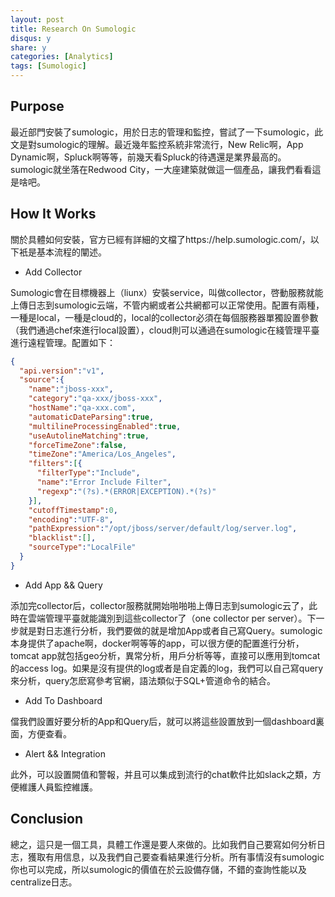 ```yaml
---
layout: post
title: Research On Sumologic
disqus: y
share: y
categories: [Analytics]
tags: [Sumologic]
---
```


Purpose
---------------------
最近部門安裝了sumologic，用於日志的管理和監控，嘗試了一下sumologic，此文是對sumologic的理解。最近幾年監控系統非常流行，New Relic啊，App Dynamic啊，Spluck啊等等，前幾天看Spluck的待遇還是業界最高的。sumologic就坐落在Redwood City，一大座建築就做這一個產品，讓我們看看這是啥吧。

How It Works
---------------------
關於具體如何安裝，官方已經有詳細的文檔了https://help.sumologic.com/，以下衹是基本流程的闡述。

+ Add Collector

Sumologic會在目標機器上（liunx）安裝service，叫做collector，啓動服務就能上傳日志到sumologic云端，不管内網或者公共網都可以正常使用。配置有兩種，一種是local，一種是cloud的，local的collector必須在每個服務器單獨設置參數（我們通過chef來進行local設置），cloud則可以通過在sumologic在綫管理平臺進行遠程管理。配置如下：
```json
{
  "api.version":"v1",
  "source":{
    "name":"jboss-xxx",
    "category":"qa-xxx/jboss-xxx",
    "hostName":"qa-xxx.com",
    "automaticDateParsing":true,
    "multilineProcessingEnabled":true,
    "useAutolineMatching":true,
    "forceTimeZone":false,
    "timeZone":"America/Los_Angeles",
    "filters":[{
      "filterType":"Include",
      "name":"Error Include Filter",
      "regexp":"(?s).*(ERROR|EXCEPTION).*(?s)"
    }],
    "cutoffTimestamp":0,
    "encoding":"UTF-8",
    "pathExpression":"/opt/jboss/server/default/log/server.log",
    "blacklist":[],
    "sourceType":"LocalFile"
  }
}
```

+ Add App && Query

添加完collector后，collector服務就開始啪啪啪上傳日志到sumologic云了，此時在雲端管理平臺就能識別到這些collector了（one collector per server）。下一步就是對日志進行分析，我們要做的就是增加App或者自己寫Query。sumologic本身提供了apache啊，docker啊等等的app，可以很方便的配置進行分析，tomcat app就包括geo分析，異常分析，用戶分析等等，直接可以應用到tomcat的access log。如果是沒有提供的log或者是自定義的log，我們可以自己寫query來分析，query怎麽寫參考官網，語法類似于SQL+管道命令的結合。

+ Add To Dashboard

儅我們設置好要分析的App和Query后，就可以將這些設置放到一個dashboard裏面，方便查看。

+ Alert && Integration

此外，可以設置闕值和警報，并且可以集成到流行的chat軟件比如slack之類，方便維護人員監控維護。

Conclusion
---------------------
總之，這只是一個工具，具體工作還是要人來做的。比如我們自己要寫如何分析日志，獲取有用信息，以及我們自己要查看結果進行分析。所有事情沒有sumologic你也可以完成，所以sumologic的價值在於云設備存儲，不錯的查詢性能以及centralize日志。



